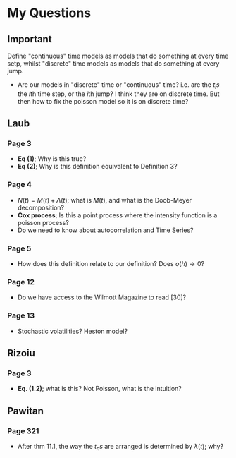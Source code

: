 # My Questions

## Important

Define "continuous" time models as models that do something at every time setp, whilst "discrete" time models as models that do something at every jump.

- Are our models in "discrete" time or "continuous" time? i.e. are the $t_is$ the $i$th time step, or the $i$th jump? I think they are on discrete time. But then how to fix the poisson model so it is on discrete time?

## Laub

### Page 3

- **Eq (1)**; Why is this true?
- **Eq (2)**; Why is this definition equivalent to Definition 3?

### Page 4

-  $N(t) = M(t) + \Lambda(t)$; what is $M(t)$, and what is the Doob-Meyer decomposition?
-  **Cox process**; Is this a point process where the intensity function is a poisson process?
- Do we need to know about autocorrelation and Time Series?

### Page 5
- How does this definition relate to our definition? Does $o(h) \to 0$?

### Page 12
- Do we have access to the Wilmott Magazine to read [30]?

### Page 13
- Stochastic volatilities? Heston model?

## Rizoiu

### Page 3
- **Eq. (1.2)**; what is this? Not Poisson, what is the intuition?
  
## Pawitan

### Page 321
- After thm 11.1, the way the $t_ns$ are arranged is determined by $\lambda(t)$; why?



